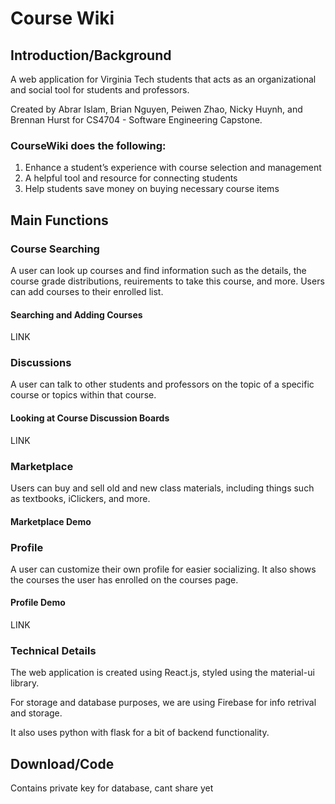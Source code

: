 # Course Wiki

## Introduction/Background

A web application for Virginia Tech students that acts as an organizational and social tool for students and professors. 

Created by Abrar Islam, Brian Nguyen, Peiwen Zhao, Nicky Huynh, and Brennan Hurst for CS4704 - Software Engineering Capstone.

### CourseWiki does the following:
1. Enhance a student’s experience with course selection and management
2. A helpful tool and resource for connecting students
3. Help students save money on buying necessary course items

## Main Functions

### Course Searching

A user can look up courses and find information such as the details, the course grade distributions, reuirements to take this course, and more. Users can add courses to their enrolled list.

#### Searching and Adding Courses

LINK

### Discussions

A user can talk to other students and professors on the topic of a specific course or topics within that course.

#### Looking at Course Discussion Boards

LINK

### Marketplace

Users can buy and sell old and new class materials, including things such as textbooks, iClickers, and more.

#### Marketplace Demo

### Profile

A user can customize their own profile for easier socializing. It also shows the courses the user has enrolled on the courses page.

#### Profile Demo

LINK

### Technical Details

The web application is created using React.js, styled using the material-ui library.

For storage and database purposes, we are using Firebase for info retrival and storage.

It also uses python with flask for a bit of backend functionality.

## Download/Code

Contains private key for database, cant share yet

